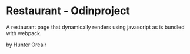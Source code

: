 # Restaurant - Odinproject

A restaurant page that dynamically renders using javascript as is bundled with webpack.

by Hunter Oreair